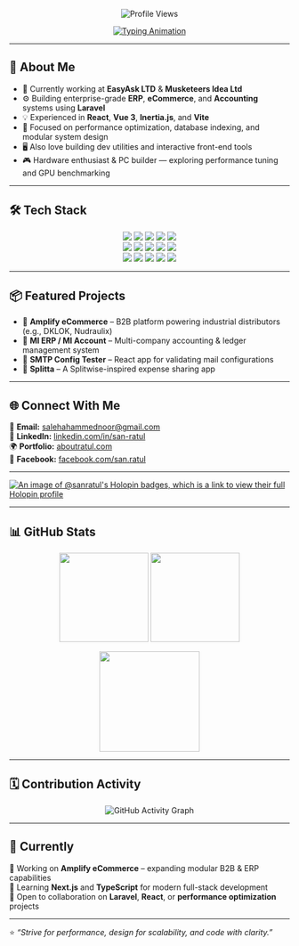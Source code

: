 <!-- Profile Header -->
<p align="center">
  <img src="https://komarev.com/ghpvc/?username=sanratul&label=👁️+Profile+Views&color=blueviolet&style=for-the-badge" alt="Profile Views" />
</p>
<!-- Typing Intro Animation -->
<p align="center">
  <a href="https://www.aboutratul.com/" target="_blank">
    <img src="https://readme-typing-svg.demolab.com?font=Fira+Code&size=22&duration=2000&pause=1000&color=70A5FD&center=true&vCenter=true&width=650&lines=Hi,+I'm+Saleh+Ahammed+Noor+Ratul;Senior+Developer+%26+Project+Manager;Building+Scalable+Systems+%26+Clean+Architectures;Laravel+%7C+React+%7C+Vue+%7C+Vite+%7C+Inertia.js" alt="Typing Animation" />
  </a>
</p>


---

## 🧠 About Me

- 💼 Currently working at **EasyAsk LTD** & **Musketeers Idea Ltd**
- ⚙️ Building enterprise-grade **ERP**, **eCommerce**, and **Accounting** systems using **Laravel**
- 💡 Experienced in **React**, **Vue 3**, **Inertia.js**, and **Vite**
- 🧩 Focused on performance optimization, database indexing, and modular system design  
- 🖥️ Also love building dev utilities and interactive front-end tools  
- 🎮 Hardware enthusiast & PC builder — exploring performance tuning and GPU benchmarking

---

## 🛠️ Tech Stack

<p align="center">
  <img src="https://img.shields.io/badge/PHP-777BB4?style=for-the-badge&logo=php&logoColor=white" />
  <img src="https://img.shields.io/badge/Laravel-FF2D20?style=for-the-badge&logo=laravel&logoColor=white" />
  <img src="https://img.shields.io/badge/MySQL-4479A1?style=for-the-badge&logo=mysql&logoColor=white" />
  <img src="https://img.shields.io/badge/Redis-DC382D?style=for-the-badge&logo=redis&logoColor=white" />
  <img src="https://img.shields.io/badge/REST%20API-005571?style=for-the-badge&logo=postman&logoColor=white" />
  <br/>
  <img src="https://img.shields.io/badge/React-61DAFB?style=for-the-badge&logo=react&logoColor=black" />
  <img src="https://img.shields.io/badge/Vue.js-4FC08D?style=for-the-badge&logo=vue.js&logoColor=white" />
  <img src="https://img.shields.io/badge/Inertia.js-6B46C1?style=for-the-badge&logo=inertia&logoColor=white" />
  <img src="https://img.shields.io/badge/Vite-646CFF?style=for-the-badge&logo=vite&logoColor=white" />
  <img src="https://img.shields.io/badge/Tailwind_CSS-38B2AC?style=for-the-badge&logo=tailwind-css&logoColor=white" />
  <br/>
  <img src="https://img.shields.io/badge/Docker-2496ED?style=for-the-badge&logo=docker&logoColor=white" />
  <img src="https://img.shields.io/badge/Nginx-009639?style=for-the-badge&logo=nginx&logoColor=white" />
  <img src="https://img.shields.io/badge/Supervisor-FFD43B?style=for-the-badge&logo=supervisor&logoColor=black" />
  <img src="https://img.shields.io/badge/GitHub_Actions-2088FF?style=for-the-badge&logo=github-actions&logoColor=white" />
  <img src="https://img.shields.io/badge/Composer-885630?style=for-the-badge&logo=composer&logoColor=white" />
</p>

---

## 📦 Featured Projects

- 🏢 **Amplify eCommerce** – B2B platform powering industrial distributors (e.g., DKLOK, Nudraulix)  
- 🧾 **MI ERP / MI Account** – Multi-company accounting & ledger management system  
- 🧰 **SMTP Config Tester** – React app for validating mail configurations  
- 💸 **Splitta** – A Splitwise-inspired expense sharing app  

---

## 🌐 Connect With Me

📧 **Email:** [salehahammednoor@gmail.com](mailto:salehahammednoor@gmail.com)  
💼 **LinkedIn:** [linkedin.com/in/san-ratul](https://www.linkedin.com/in/san-ratul/)  
🌍 **Portfolio:** [aboutratul.com](https://www.aboutratul.com/)  
📘 **Facebook:** [facebook.com/san.ratul](https://www.facebook.com/san.ratul/)

---

[![An image of @sanratul's Holopin badges, which is a link to view their full Holopin profile](https://holopin.me/sanratul)](https://holopin.io/@sanratul)

---

## 📊 GitHub Stats

<p align="center">
  <img src="https://github-readme-stats.vercel.app/api?username=sanratul&show_icons=true&count_private=true&include_all_commits=true&theme=tokyonight&hide_border=true&cache_seconds=21600" height="160" />
  <img src="https://github-readme-stats.vercel.app/api/top-langs/?username=sanratul&layout=compact&langs_count=8&theme=tokyonight&hide_border=true&cache_seconds=21600" height="160" />
</p>

<p align="center">
  <img src="https://streak-stats.demolab.com?user=sanratul&theme=tokyonight&hide_border=true" height="180" />
</p>

---

## 🗓️ Contribution Activity

<p align="center">
  <img src="https://github-readme-activity-graph.vercel.app/graph?username=sanratul&bg_color=0D1117&color=70A5FD&line=38BDF8&point=FFFFFF&area=true&hide_border=true" alt="GitHub Activity Graph" />
</p>

---

## 🔭 Currently

💼 Working on **Amplify eCommerce** – expanding modular B2B & ERP capabilities  
🧠 Learning **Next.js** and **TypeScript** for modern full-stack development  
🤝 Open to collaboration on **Laravel**, **React**, or **performance optimization** projects  

---

⭐️ _“Strive for performance, design for scalability, and code with clarity.”_
